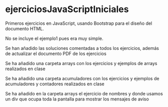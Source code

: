 # ejerciciosJavaScriptIniciales

Primeros ejercicios en JavaScript, usando Bootstrap para el diseño del documento HTML.

No se incluye el ejemplo1 pues era muy simple.

Se han añadido las soluciones comentadas a todos los ejercicios, además de actualizar el documento PDF de los ejercicios

Se ha añadido una carpeta arrays con los ejercicios y ejemplos de arrays realizados en clase

Se ha añadido una carpeta acumuladores con los ejercicios y ejemplos de acumuladores y contadores realizados en clase

Se ha añadido en la carpeta arrays el ejercicio de nombres y donde usamos un div que ocupa toda la pantalla para mostrar los mensajes de aviso
